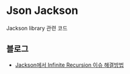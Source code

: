 Json Jackson 
======
Jackson library 관련 코드

## 블로그
- <a href="https://blog.advenoh.pe.kr/java/20190925_Jackson%EC%97%90%EC%84%9C_Infinite_Recursion_%EC%9D%B4%EC%8A%88_%ED%95%B4%EA%B2%B0%EB%B0%A9%EB%B2%95/" target="_blank">Jackson에서 Infinite Recursion 이슈 해결방법</a>
